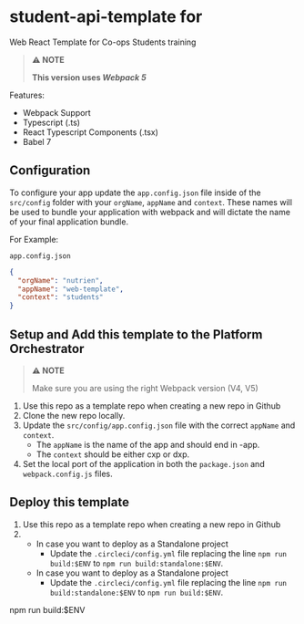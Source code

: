 # student-api-template for 
Web React Template for Co-ops Students training 

> **⚠️ NOTE**
>
> **This version uses *Webpack 5***

Features:

- Webpack Support
- Typescript (.ts)
- React Typescript Components (.tsx)
- Babel 7
 
## Configuration

To configure your app update the `app.config.json` file inside of the `src/config` folder with your `orgName`, `appName` and `context`. These names will be used to bundle your application with webpack and will dictate the name of your final application bundle.

For Example:

`app.config.json`

```json
{
  "orgName": "nutrien",
  "appName": "web-template",
  "context": "students"
}
```

## Setup and Add this template to the Platform Orchestrator

> **⚠️ NOTE**
>
> Make sure you are using the right Webpack version (V4, V5)

1. Use this repo as a template repo when creating a new repo in Github
2. Clone the new repo locally.
3. Update the `src/config/app.config.json` file with the correct `appName` and `context`.
   - The `appName` is the name of the app and should end in -app.
   - The `context` should be either cxp or dxp.
4. Set the local port of the application in both the `package.json` and `webpack.config.js` files.

## Deploy this template

1. Use this repo as a template repo when creating a new repo in Github
2. 
   - In case you want to deploy as a Standalone project
     - Update the `.circleci/config.yml` file replacing the line `npm run build:$ENV` to `npm run build:standalone:$ENV`.
   - In case you want to deploy as a Standalone project
     - Update the `.circleci/config.yml` file replacing the line `npm run build:standalone:$ENV` to `npm run build:$ENV`.

npm run build:$ENV